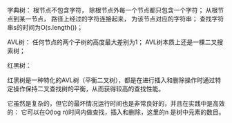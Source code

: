 字典树：
根节点不包含字符， 除根节点外每一个节点都只包含一个字符；
从根节点到某一节点， 路径上经过的字符连接起来， 为该节点对应的字符串；
查找字符串s的时间为O(s.length())；


AVL树：
任何节点的两个子树的高度最大差别为1；
AVL树本质上还是一棵二叉搜索树；

红黑树：

红黑树是一种特化的AVL树（平衡二叉树），都是在进行插入和删除操作时通过特定操作保持二叉查找树的平衡，从而获得较高的查找性能。

它虽然是复杂的，但它的最坏情况运行时间也是非常良好的，并且在实践中是高效的： 它可以在O(log n)时间内做查找，插入和删除，这里的n 是树中元素的数目。


